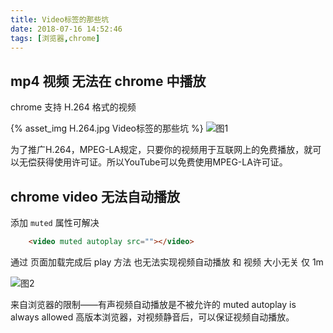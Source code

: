 ```yaml
---
title: Video标签的那些坑
date: 2018-07-16 14:52:46
tags: [浏览器,chrome]
---
```


## mp4 视频 无法在 chrome 中播放

chrome 支持 H.264 格式的视频

{% asset_img H.264.jpg Video标签的那些坑 %}
![图1](./H.264.jpg)

为了推广H.264，MPEG-LA规定，只要你的视频用于互联网上的免费播放，就可以无偿获得使用许可证。所以YouTube可以免费使用MPEG-LA许可证。

## chrome video 无法自动播放

添加 `muted` 属性可解决

```html
    <video muted autoplay src=""></video>
```

<!--more-->

通过 页面加载完成后 play 方法 也无法实现视频自动播放 
和 视频 大小无关 仅 1m

![图2](./muted.png)

来自浏览器的限制——有声视频自动播放是不被允许的
muted autoplay is always allowed
高版本浏览器，对视频静音后，可以保证视频自动播放。

